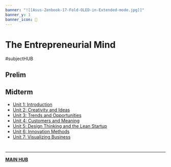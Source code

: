 ```yaml
---
banner: "![[Asus-Zenbook-17-Fold-OLED-in-Extended-mode.jpg]]"
banner_y: 1
banner_icon: 💸
---
```

# The Entrepreneurial Mind
#subjectHUB 

## Prelim

## Midterm
- [Unit 1: Introduction](Unit1-Introduction)
- [Unit 2: Creativity and Ideas](Unit2-CreativityandIdeas)
- [Unit 3: Trends and Opportunities](Unit3-TrendsandOpportunities)
- [Unit 4: Customers and Meaning](Unit4-CustomersandMeaning.md)
- [Unit 5: Design Thinking and the Lean Startup](Unit5-DesignThinkingandtheLeanStartup.md)
- [Unit 6: Innovation Methods](Unit6-InnovationMethods.md)
- [Unit 7: Visualizing Business](Unit7-VisualizingBusiness.md)


# 
---
**[MAIN HUB](MAINBSIT.md)**
